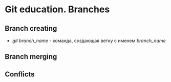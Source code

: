 # Git education. Branches


## Branch creating

* *git branch_name* - команда, создающая ветку с именем *branch_name*
 

## Branch merging

## Conflicts

